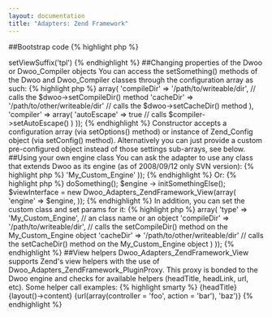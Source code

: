 ```yaml
---
layout: documentation
title: "Adapters: Zend Framework"
---
```


##Bootstrap code
{% highlight php %}
<?php
/**
 * Initialize Dwoo wraper:
 *
 * compile_dir and cache_dir can be passed as an assoc-array values
 * to the constructor to change the default path for the directories
 * where the compiled and cached templates are stored
 */
$viewInterface = new Dwoo_Adapters_ZendFramework_View();
 
/**
 * Init new view renderer and bind the wraper to it:
 *
 * More info about the ViewRenderer:
 * http://framework.zend.com/manual/en/zend.controller.actionhelpers.html#zend.controller.actionhelpers.viewrenderer
 */
$viewRenderer = new Zend_Controller_Action_Helper_ViewRenderer($viewInterface);
 
/**
 * And add the helper to the controler:
 *
 * More info about the HelperBroker:
 * http://framework.zend.com/manual/en/zend.controller.actionhelpers.html#zend.controller.actionhelper.broker
 */
Zend_Controller_Action_HelperBroker::addHelper($viewRenderer);
{% endhighlight %}

##Some additional tuning
If you don't want to use .phtml template suffix, you can change it to .tpl (or whatever you want):
{% highlight php %}
<?php
$viewRenderer->setViewSuffix('tpl')
{% endhighlight %}

##Changing properties of the Dwoo or Dwoo_Compiler objects
You can access the setSomething() methods of the Dwoo and Dwoo_Compiler classes through the configuration array as such:
{% highlight php %}
<?php
$viewInterface = new Dwoo_Adapters_ZendFramework_View(array(
            'engine' => array(
                  'compileDir' => '/path/to/writeable/dir', // calls the $dwoo->setCompileDir() method
                  'cacheDir' => '/path/to/other/writeable/dir' // calls the $dwoo->setCacheDir() method
            ),
            'compiler' => array(
                  'autoEscape' => true // calls $compiler->setAutoEscape()
            )
));
{% endhighlight %}
Constructor accepts a configuration array (via setOptions() method) or instance of Zend_Config object (via setConfig() method).  
Alternatively you can just provide a custom pre-configured object instead of those settings sub-arrays, see below.

##Using your own engine class
You can ask the adapter to use any class that extends Dwoo as its engine (as of 2008/09/12 only SVN version):
{% highlight php %}
<?php
class My_Custom_Engine extends Dwoo
{
    /* Your own code here */
}
{% endhighlight %}

Then:
{% highlight php %}
<?php
$viewInterface = new Dwoo_Adapters_ZendFramework_View(array(
            'engine' => 'My_Custom_Engine'
));
{% endhighlight %}

Or:
{% highlight php %}
<?php
$engine = new My_Custom_Engine();
$engine -> doSomething();
$engine -> initSomethingElse();
$viewInterface = new Dwoo_Adapters_ZendFramework_View(array(
            'engine' => $engine,
));
{% endhighlight %}

In addition, you can set the custom class and set params for it:
{% highlight php %}
<?php
$viewInterface = new Dwoo_Adapters_ZendFramework_View(array(
            'engine' => array(
                  'type' => 'My_Custom_Engine', // an class name or an object
                  'compileDir' => '/path/to/writeable/dir', // calls the setCompileDir() method on the My_Custom_Engine object
                  'cacheDir' => '/path/to/other/writeable/dir' // calls the setCacheDir() method on the My_Custom_Engine object
            )                        
));
{% endhighlight %}

##View helpers
Dwoo_Adapters_ZendFramework_View supports Zend's view helpers with the use of Dwoo_Adapters_ZendFramework_PluginProxy. This proxy is bonded to the Dwoo engine and checks for available helpers (headTitle, headLink, url, etc).

Some helper call examples:
{% highlight smarty %}
<!-- Outputing title -->
{headTitle}
 
<!-- Outputing content in the layout template -->
{layout()->content}
 
 
<!-- Outputing URL from some defined routes -->
{url(array(controller = 'foo', action = 'bar'), 'baz')}
{% endhighlight %}